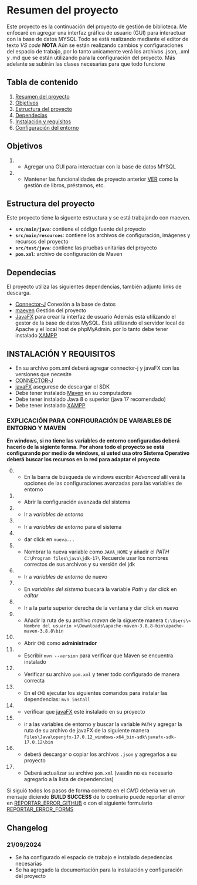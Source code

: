 # **Resumen del proyecto**

Este proyecto es la continuación del proyecto de gestión de biblioteca.
Me enfocaré en agregar una interfaz gráfica de usuario (GUI) para interactuar con la base de datos MYSQL
Todo se está realizando mediante el editor de texto *VS code*
**NOTA**
Aún se están realizando cambios y configuraciones del espacio de trabajo, por lo tanto unicamente verá los archivos .json, .xml y .md  que se están utilizando para la configuración del proyecto. Más adelante se subirán las clases necesarias para que todo funcione


## Tabla de contenido

1. [Resumen del proyecto](#resumen-del-proyecto)
2. [Objetivos](#objetivos)
3. [Estructura del proyecto](#estructura-del-proyecto)
4. [Dependecias](#dependecias)
5. [Instalación y requisitos](#instalación-y-requisitos)
6. [Configuración del entorno](#explicación-para-configuración-de-variables-de-entorno-y-maven)

## Objetivos

1. - Agregar una GUI para interactuar con la base de datos MYSQL
2. - Mantener las funcionalidades de proyecto anterior [VER](https://github.com/DanielRestrepoGaleano/BibliotecaJava) como la gestión de libros, préstamos, etc.

## Estructura del proyecto

Este proyecto tiene la siguente estructura y se está trabajando con maeven.

- **`src/main/java`**: contiene el código fuente del proyecto
- **`src/main/resources`**: contiene los archivos de configuración, imágenes y recursos del proyecto
- **`src/test/java`**: contiene las pruebas unitarias del proyecto
- **`pom.xml`**: archivo de configuración de Maven

## Dependecias

El proyecto utiliza las siguientes dependencias, también adjunto links de descarga.

- [Connector-J](https://central.sonatype.com/artifact/com.mysql/mysql-connector-j) Conexión a la base de datos
- [maeven](https://maven.apache.org/install.html) Gestión del proyecto
- [JavaFX](https://gluonhq.com/products/javafx/) para crear la interfaz de usuario
  Además está utilizando el gestor de la base de datos MySQL.
  Está utilizando el servidor local de Apache y el local host de phpMyAdmin.
  por lo tanto debe tener instalado [XAMPP](https://www.apachefriends.org/es/index.html)

## INSTALACIÓN Y REQUISITOS

- En su archivo pom.xml deberá agregar connector-j y javaFX con las versiones que necesite
- [CONNECTOR-J](https://central.sonatype.com/artifact/com.mysql/mysql-connector-j)
- [javaFX](https://gluonhq.com/products/javafx/) asegurese de descargar el SDK
- Debe tener instalado [Maven](https://maven.apache.org/download.cgi) en su computadora
- Debe tener instalado Java 8 o superior (java 17 recomendado)
- Debe tener instalado [XAMPP](https://www.apachefriends.org/es/index.html)

### EXPLICACIÓN PARA CONFIGURACIÓN DE VARIABLES DE ENTORNO Y MAVEN

**En windows, si no tiene las variables de entorno configuradas deberá hacerlo de la sigiente forma.**
**Por ahora todo el proyecto se está configurando por medio de windows, si usted usa otro Sistema Operativo deberá buscar los recursos en la red para adaptar el proyecto**

0. - En la barra de búsqueda de windows escribir *Advanced* allí verá la opciones de las configuraciones avanzadas para las variables de entorno
1. - Abrir la configuración avanzada del sistema
2. - Ir a *variables de entorno*
3. - Ir a *variables de entorno* para el sistema
4. - dar click en `nueva...`
5. - Nombrar la nueva variable como `JAVA_HOME` y añadir el *PATH* `C:\Program files\java\jdk-17\` Recuerde usar los nombres correctos de sus archivos y su versión del jdk
6. - Ir a *variables de entorno* de nuevo
7. - En *variables del sistema* buscará la variable *Path*  y dar click en *editar*
8. - Ir a la parte superior derecha de la ventana y dar click en *nueva*
9. - Añadir la ruta de su archivo *maven* de la siguente manera `C:\Users\< Nombre del usuario >\Downloads\apache-maven-3.8.8-bin\apache-maven-3.8.8\bin`
10. - Abrir `CMD` como **administrador**
11. - Escribir `mvn --version` para verificar que Maven se encuentra instalado
12. - Verificar su archivo `pom.xml` y tener todo configurado de manera correcta
13. - En el `CMD` ejecutar los siguientes comandos para instalar las dependencias: `mvn install`
14. - verificar que [javaFX](https://gluonhq.com/products/javafx/) esté instalado en su proyecto
15. - ir a las variables de entorno  y buscar la variable `PATH` y agregar la ruta de su archivo de javaFX de la siguiente manera `Files\Java\openjfx-17.0.12_windows-x64_bin-sdk\javafx-sdk-17.0.12\bin`
16. - deberá descargar o copiar los archivos `.json` y agregarlos a su proyecto
17. - Deberá actualizar su archivo `pom.xml` (vaadin no es necesario  agregarlo a la lista de dependencias)



Si siguió todos los pasos de forma correcta en el *CMD* debería ver un mensaje diciendo **BUILD SUCCESS**
de lo contrario puede reportar el error en [REPORTAR_ERROR_GITHUB](https://github.com/DanielRestrepoGaleano/LibraryManagementUX/issues) o con el siguiente formulario [REPORTAR_ERROR_FORMS](https://docs.google.com/forms/d/1OxRtiVPGTAUtvkKE_opcWedZ7b5dZMVU5F3T7YdZRw0)

## Changelog

### **21/09/2024**

- Se ha configurado el espacio de trabajo e instalado depedencias necesarias
- Se ha agregado la documentación para la instalación y configuración del proyecto
